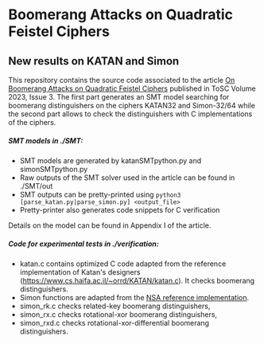# Boomerang Attacks on Quadratic Feistel Ciphers
## New results on KATAN and Simon

This repository contains the source code associated to the article [On Boomerang Attacks on Quadratic Feistel Ciphers](https://tosc.iacr.org/index.php/ToSC/article/view/11186) published in ToSC Volume 2023, Issue 3. The first part generates an SMT model searching for boomerang distinguishers on the ciphers KATAN32 and Simon-32/64 while the second part allows to check the distinguishers with C implementations of the ciphers.

##### SMT models in ./SMT:
- SMT models are generated by katanSMTpython.py and simonSMTpython.py
- Raw outputs of the SMT solver used in the article can be found in ./SMT/out
- SMT outputs can be pretty-printed using `python3 [parse_katan.py|parse_simon.py] <output_file>`
- Pretty-printer also generates code snippets for C verification

Details on the model can be found in Appendix I of the article.

##### Code for experimental tests in ./verification:
- katan.c contains optimized C code adapted from the reference implementation of Katan's designers (https://www.cs.haifa.ac.il/~orrd/KATAN/katan.c). It checks boomerang distinguishers.
- Simon functions are adapted from the [NSA reference implementation](https://nsacyber.github.io/simon-speck/implementations/ImplementationGuide1.1.pdf).
- simon_rk.c checks related-key boomerang distinguishers,
- simon_rx.c checks rotational-xor boomerang distinguishers,
- simon_rxd.c checks rotational-xor-differential boomerang distinguishers.

